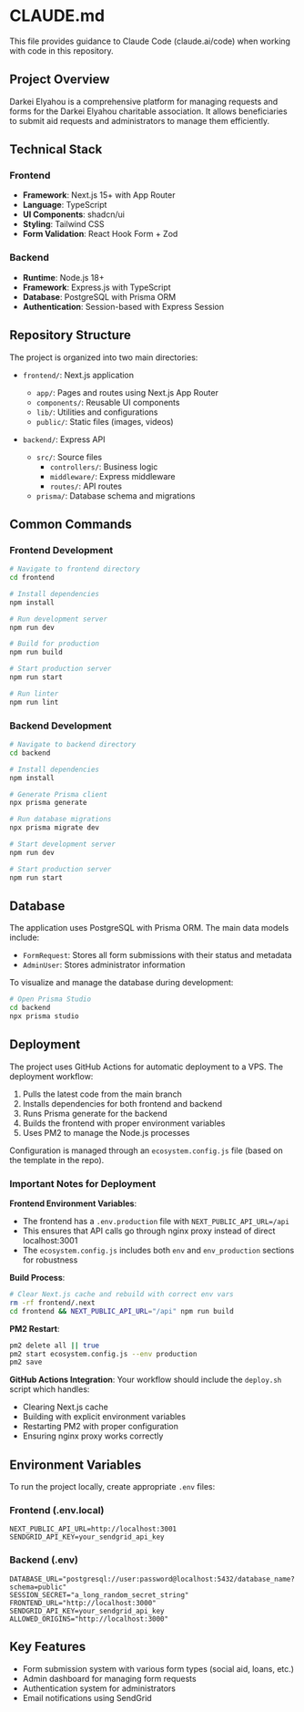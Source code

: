 # CLAUDE.md

This file provides guidance to Claude Code (claude.ai/code) when working with code in this repository.

## Project Overview

Darkei Elyahou is a comprehensive platform for managing requests and forms for the Darkei Elyahou charitable association. It allows beneficiaries to submit aid requests and administrators to manage them efficiently.

## Technical Stack

### Frontend
- **Framework**: Next.js 15+ with App Router
- **Language**: TypeScript
- **UI Components**: shadcn/ui
- **Styling**: Tailwind CSS
- **Form Validation**: React Hook Form + Zod

### Backend
- **Runtime**: Node.js 18+
- **Framework**: Express.js with TypeScript
- **Database**: PostgreSQL with Prisma ORM
- **Authentication**: Session-based with Express Session

## Repository Structure

The project is organized into two main directories:

- `frontend/`: Next.js application
  - `app/`: Pages and routes using Next.js App Router
  - `components/`: Reusable UI components
  - `lib/`: Utilities and configurations
  - `public/`: Static files (images, videos)

- `backend/`: Express API
  - `src/`: Source files
    - `controllers/`: Business logic
    - `middleware/`: Express middleware
    - `routes/`: API routes
  - `prisma/`: Database schema and migrations

## Common Commands

### Frontend Development

```bash
# Navigate to frontend directory
cd frontend

# Install dependencies
npm install

# Run development server
npm run dev

# Build for production
npm run build

# Start production server
npm run start

# Run linter
npm run lint
```

### Backend Development

```bash
# Navigate to backend directory
cd backend

# Install dependencies
npm install

# Generate Prisma client
npx prisma generate

# Run database migrations
npx prisma migrate dev

# Start development server
npm run dev

# Start production server
npm run start
```

## Database

The application uses PostgreSQL with Prisma ORM. The main data models include:

- `FormRequest`: Stores all form submissions with their status and metadata
- `AdminUser`: Stores administrator information

To visualize and manage the database during development:

```bash
# Open Prisma Studio
cd backend
npx prisma studio
```

## Deployment

The project uses GitHub Actions for automatic deployment to a VPS. The deployment workflow:

1. Pulls the latest code from the main branch
2. Installs dependencies for both frontend and backend
3. Runs Prisma generate for the backend
4. Builds the frontend with proper environment variables
5. Uses PM2 to manage the Node.js processes

Configuration is managed through an `ecosystem.config.js` file (based on the template in the repo).

### Important Notes for Deployment

**Frontend Environment Variables**: 
- The frontend has a `.env.production` file with `NEXT_PUBLIC_API_URL=/api`
- This ensures that API calls go through nginx proxy instead of direct localhost:3001
- The `ecosystem.config.js` includes both `env` and `env_production` sections for robustness

**Build Process**:
```bash
# Clear Next.js cache and rebuild with correct env vars
rm -rf frontend/.next
cd frontend && NEXT_PUBLIC_API_URL="/api" npm run build
```

**PM2 Restart**:
```bash
pm2 delete all || true
pm2 start ecosystem.config.js --env production
pm2 save
```

**GitHub Actions Integration**:
Your workflow should include the `deploy.sh` script which handles:
- Clearing Next.js cache
- Building with explicit environment variables  
- Restarting PM2 with proper configuration
- Ensuring nginx proxy works correctly

## Environment Variables

To run the project locally, create appropriate `.env` files:

### Frontend (.env.local)
```
NEXT_PUBLIC_API_URL=http://localhost:3001
SENDGRID_API_KEY=your_sendgrid_api_key
```

### Backend (.env)
```
DATABASE_URL="postgresql://user:password@localhost:5432/database_name?schema=public"
SESSION_SECRET="a_long_random_secret_string"
FRONTEND_URL="http://localhost:3000"
SENDGRID_API_KEY=your_sendgrid_api_key
ALLOWED_ORIGINS="http://localhost:3000"
```

## Key Features

- Form submission system with various form types (social aid, loans, etc.)
- Admin dashboard for managing form requests
- Authentication system for administrators
- Email notifications using SendGrid
